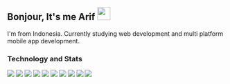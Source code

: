 ## Bonjour, It's me Arif <img src="https://raw.githubusercontent.com/MartinHeinz/MartinHeinz/master/wave.gif" width="30px">
I'm from Indonesia. Currently studying web development and multi platform mobile app development.

### Technology and Stats
![](https://img.shields.io/badge/Code-JavaScript-informational?style=flat&logo=javascript&logoColor=white&color=F7DF1E)
![](https://img.shields.io/badge/Code-Java-informational?style=flat&logo=java&logoColor=white&color=FFAB4C)
![](https://img.shields.io/badge/Code-Kotlin-informational?style=flat&logo=kotlin&logoColor=white&color=AE4CCF)
![](https://img.shields.io/badge/Code-Dart-informational?style=flat&logo=dart&logoColor=white&color=0095D5)
![](https://img.shields.io/badge/Code-Go-informational?style=flat&logo=Go&logoColor=white&color=0095D5)
![](https://img.shields.io/badge/Code-PHP-informational?style=flat&logo=php&logoColor=white&color=7866ff)
![](https://img.shields.io/badge/Framework-Laravel-informational?style=flat&logo=laravel&logoColor=white&color=eb4634)
![](https://img.shields.io/badge/Framework-Flutter-informational?style=flat&logo=flutter&logoColor=white&color=177cff)
![](https://img.shields.io/badge/Library-React-informational?style=flat&logo=react&logoColor=white&color=177cff)
![](https://img.shields.io/badge/Framework-Bootstrap-informational?style=flat&logo=bootstrap&logoColor=white&color=purple)



<!--   <div style="display: flex; justify-content: space-around; align-items: center;">
<img align="center" src="https://github-readme-stats.vercel.app/api?username=LeToyek&show_icons=true&theme=radical" alt="LeToyek's GitHub Values 🚀" /> 

  <img align="center" src="https://github-readme-stats.vercel.app/api/top-langs/?username=LeToyek&theme=radical"/>
</div> -->

 

